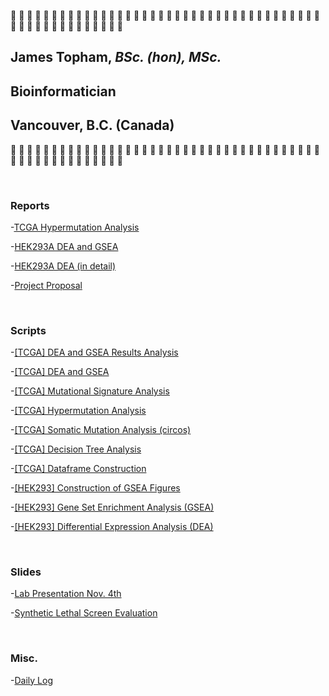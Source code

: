:sheep: :elephant: :camel: :turtle: :goat: :rooster: :dog: :ram: :cow2: :tiger2: :rabbit2: :pig2: :ox: :sheep: :elephant: :camel: :turtle: :goat: :rooster: :dog: :ram: :cow2: :tiger2: :rabbit2: :pig2: :ox:
:sheep: :elephant: :camel: :turtle: :goat: :rooster: :dog: :ram: :cow2: :tiger2: :rabbit2: :pig2: :ox: :sheep: :elephant: :camel: :turtle: :goat: :rooster: :dog: :ram: :cow2: :tiger2: :rabbit2: :pig2: :ox:

## James Topham, *BSc. (hon), MSc.*
## Bioinformatician
## Vancouver, B.C. (Canada)

:sheep: :elephant: :camel: :turtle: :goat: :rooster: :dog: :ram: :cow2: :tiger2: :rabbit2: :pig2: :ox: :sheep: :elephant: :camel: :turtle: :goat: :rooster: :dog: :ram: :cow2: :tiger2: :rabbit2: :pig2: :ox:
:sheep: :elephant: :camel: :turtle: :goat: :rooster: :dog: :ram: :cow2: :tiger2: :rabbit2: :pig2: :ox: :sheep: :elephant: :camel: :turtle: :goat: :rooster: :dog: :ram: :cow2: :tiger2: :rabbit2: :pig2: :ox:

<br>



### **Reports**

-[TCGA Hypermutation Analysis](https://github.com/jtopham/Marra_Thesis/blob/master/reports/TCGA_hypermutation/KMT2D_hypermutation_andSig.md)

-[HEK293A DEA and GSEA](https://github.com/jtopham/Marra_Thesis/blob/master/reports/HEK_DEA_GSEA/KMT2D_DEA_and_GSEA_report.md)

-[HEK293A DEA (in detail)](https://github.com/jtopham/Marra_Thesis/blob/master/reports/MLL2_KO_DEA/MLL2_KO_DEA.md)

-[Project Proposal]()

<br>

### **Scripts**

-[[TCGA] DEA and GSEA Results Analysis](https://github.com/jtopham/Marra_Thesis/blob/master/scripts/TCGA_DEA_GSEA_analysis.R)

-[[TCGA] DEA and GSEA](https://github.com/jtopham/Marra_Thesis/blob/master/scripts/KMT2D_TCGA_DEA.R)

-[[TCGA] Mutational Signature Analysis](https://github.com/jtopham/Marra_Thesis/blob/master/scripts/KMT2D_mutation_signatures.R)

-[[TCGA] Hypermutation Analysis](https://github.com/jtopham/Marra_Thesis/blob/master/scripts/KMT2D_TCGA_hypermutation.R)

-[[TCGA] Somatic Mutation Analysis (circos)](https://github.com/jtopham/Marra_Thesis/blob/master/scripts/TCGA_SM_analysis.R)

-[[TCGA] Decision Tree Analysis](https://github.com/jtopham/Marra_Thesis/blob/master/scripts/machine_learning_KMT2D.R)

-[[TCGA] Dataframe Construction](https://github.com/jtopham/Marra_Thesis/blob/master/scripts/TCGA_SM_construct_df.R)

-[[HEK293] Construction of GSEA Figures](https://github.com/jtopham/Marra_Thesis/blob/master/scripts/GSEA_results_rscript_final.R)

-[[HEK293] Gene Set Enrichment Analysis (GSEA)](https://github.com/jtopham/Marra_Thesis/blob/master/scripts/GSEA_rscript_final.R)

-[[HEK293] Differential Expression Analysis (DEA)](https://github.com/jtopham/Marra_Thesis/blob/master/scripts/HEK_RNAseq_DE.R)

<br>

### **Slides**

-[Lab Presentation Nov. 4th](https://github.com/jtopham/Marra_Thesis/blob/master/reports/Lab_pres_nov4.pdf)

-[Synthetic Lethal Screen Evaluation](https://github.com/jtopham/Marra_Thesis/blob/master/reports/syn_lethal_accuracy_pres.pdf)


<br>

### **Misc.**

-[Daily Log](https://github.com/jtopham/Marra_Thesis/blob/master/log/daily_log.RMD)


<br>


